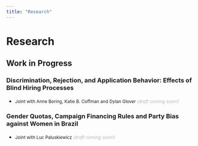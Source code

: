 ```yaml
---
title: "Research"
---
```


# Research

## Work in Progress

### Discrimination, Rejection, and Application Behavior: Effects of Blind Hiring Processes 

- <small> Joint with Anne Boring, Katie B. Coffman and Dylan Glover _<span style="color:#b7b6b7;">(draft coming soon!)</span>_  </small>

<!---
  <small>
    Abstract
  </small>
-->

### Gender Quotas, Campaign Financing Rules and Party Bias against Women in Brazil

- <small> Joint with Luc Paluskiewicz _<span style="color:#b7b6b7;">(draft coming soon!)</span>_  </small>

<!---
  <small>
    Abstract
  </small>
-->
